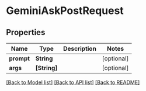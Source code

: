 # GeminiAskPostRequest

## Properties
Name | Type | Description | Notes
------------ | ------------- | ------------- | -------------
**prompt** | **String** |  | [optional] 
**args** | **[String]** |  | [optional] 

[[Back to Model list]](../README.md#documentation-for-models) [[Back to API list]](../README.md#documentation-for-api-endpoints) [[Back to README]](../README.md)



